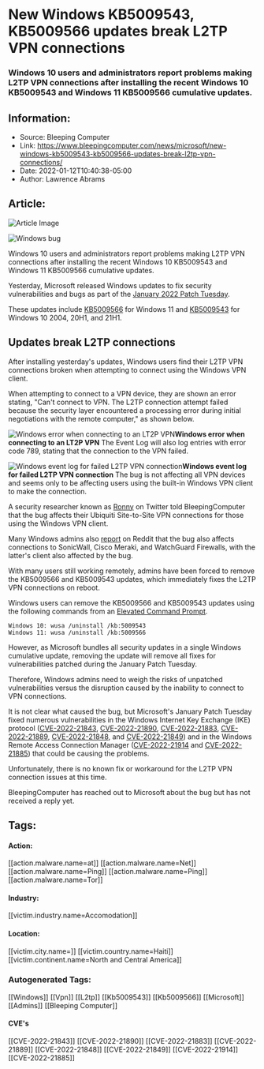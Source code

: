 # New Windows KB5009543, KB5009566 updates break L2TP VPN connections
### Windows 10 users and administrators report problems making L2TP VPN connections after installing the recent Windows 10 KB5009543 and Windows 11 KB5009566 cumulative updates.

## Information:
+ Source: Bleeping Computer
+ Link: https://www.bleepingcomputer.com/news/microsoft/new-windows-kb5009543-kb5009566-updates-break-l2tp-vpn-connections/
+ Date: 2022-01-12T10:40:38-05:00
+ Author: Lawrence Abrams


## Article:
![Article Image](https://www.bleepstatic.com/content/hl-images/2021/01/13/windows-10-glass-broken.jpg)

![Windows bug](https://www.bleepstatic.com/content/hl-images/2021/01/13/windows-10-glass-broken.jpg)


Windows 10 users and administrators report problems making L2TP VPN connections after installing the recent Windows 10 KB5009543 and Windows 11 KB5009566 cumulative updates.


Yesterday, Microsoft released Windows updates to fix security vulnerabilities and bugs as part of the [January 2022 Patch Tuesday](https://www.bleepingcomputer.com/news/microsoft/microsoft-january-2022-patch-tuesday-fixes-6-zero-days-97-flaws/).


These updates include [KB5009566](https://www.bleepingcomputer.com/news/microsoft/windows-11-kb5009566-update-released-with-security-fixes/) for Windows 11 and [KB5009543](https://www.bleepingcomputer.com/news/microsoft/windows-10-kb5009543-and-kb5009545-updates-released/) for Windows 10 2004, 20H1, and 21H1.


Updates break L2TP connections
------------------------------


After installing yesterday's updates, Windows users find their L2TP VPN connections broken when attempting to connect using the Windows VPN client.


When attempting to connect to a VPN device, they are shown an error stating, "Can't connect to VPN. The L2TP connection attempt failed because the security layer encountered a processing error during initial negotiations with the remote computer," as shown below.



![Windows error when connecting to an LT2P VPN](https://www.bleepstatic.com/images/news/Microsoft/windows/l/l2tp-vpns-broken/connection-error.jpg)**Windows error when connecting to an LT2P VPN**
The Event Log will also log entries with error code 789, stating that the connection to the VPN failed.



![Windows event log for failed L2TP VPN connection](https://www.bleepstatic.com/images/news/Microsoft/windows/l/l2tp-vpns-broken/event-log.jpg)**Windows event log for failed L2TP VPN connection**
The bug is not affecting all VPN devices and seems only to be affecting users using the built-in Windows VPN client to make the connection.


A security researcher known as [Ronny](https://twitter.com/RonnyTNL) on Twitter told BleepingComputer that the bug affects their Ubiquiti Site-to-Site VPN connections for those using the Windows VPN client.


Many Windows admins also [report](https://www.reddit.com/r/sysadmin/comments/s1oqv8/kb5009543_january_11_2022_breaks_l2tp_vpn/) on Reddit that the bug also affects connections to SonicWall, Cisco Meraki, and WatchGuard Firewalls, with the latter's client also affected by the bug.


With many users still working remotely, admins have been forced to remove the KB5009566 and KB5009543 updates, which immediately fixes the L2TP VPN connections on reboot.


Windows users can remove the KB5009566 and KB5009543 updates using the following commands from an [Elevated Command Prompt](https://www.bleepingcomputer.com/tutorials/how-to-open-a-windows-10-elevated-command-prompt/).



```
Windows 10: wusa /uninstall /kb:5009543
Windows 11: wusa /uninstall /kb:5009566

```

However, as Microsoft bundles all security updates in a single Windows cumulative update, removing the update will remove all fixes for vulnerabilities patched during the January Patch Tuesday. 


Therefore, Windows admins need to weigh the risks of unpatched vulnerabilities versus the disruption caused by the inability to connect to VPN connections.


It is not clear what caused the bug, but Microsoft's January Patch Tuesday fixed numerous vulnerabilities in the Windows Internet Key Exchange (IKE) protocol ([CVE-2022-21843](https://portal.msrc.microsoft.com/en-US/security-guidance/advisory/CVE-2022-21843), [CVE-2022-21890](https://portal.msrc.microsoft.com/en-US/security-guidance/advisory/CVE-2022-21890), [CVE-2022-21883](https://portal.msrc.microsoft.com/en-US/security-guidance/advisory/CVE-2022-21883), [CVE-2022-21889](https://portal.msrc.microsoft.com/en-US/security-guidance/advisory/CVE-2022-21889), [CVE-2022-21848](https://portal.msrc.microsoft.com/en-US/security-guidance/advisory/CVE-2022-21848), and [CVE-2022-21849](https://portal.msrc.microsoft.com/en-US/security-guidance/advisory/CVE-2022-21849)) and in the Windows Remote Access Connection Manager ([CVE-2022-21914](https://portal.msrc.microsoft.com/en-US/security-guidance/advisory/CVE-2022-21914) and [CVE-2022-21885](https://portal.msrc.microsoft.com/en-US/security-guidance/advisory/CVE-2022-21885)) that could be causing the problems.


Unfortunately, there is no known fix or workaround for the L2TP VPN connection issues at this time.


BleepingComputer has reached out to Microsoft about the bug but has not received a reply yet.





## Tags:

#### Action:
[[action.malware.name=at]] [[action.malware.name=Net]] [[action.malware.name=Ping]] [[action.malware.name=Ping]] [[action.malware.name=Tor]]

#### Industry:
[[victim.industry.name=Accomodation]]

#### Location:
[[victim.city.name=]] [[victim.country.name=Haiti]] [[victim.continent.name=North and Central America]]

### Autogenerated Tags:
[[Windows]] [[Vpn]] [[L2tp]] [[Kb5009543]] [[Kb5009566]] [[Microsoft]] [[Admins]] [[Bleeping Computer]]
#### CVE's
[[CVE-2022-21843]] [[CVE-2022-21890]] [[CVE-2022-21883]] [[CVE-2022-21889]] [[CVE-2022-21848]] [[CVE-2022-21849]] [[CVE-2022-21914]] [[CVE-2022-21885]]

